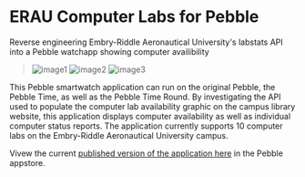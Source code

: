 # ERAU Computer Labs for Pebble
Reverse engineering Embry-Riddle Aeronautical University's labstats API into a Pebble watchapp showing computer availibility 

> ![image1](https://assets.getpebble.com/api/file/bPrNNwAqR05yH8xQZliw/convert?cache=true&fit=crop&w=144&h=168)
![image2](https://assets.getpebble.com/api/file/wWPdqBusQymFuGLyUiBM/convert?cache=true&fit=crop&w=144&h=168)
![image3](https://assets.getpebble.com/api/file/ozp6ecOATE2cDACJ2NS5/convert?cache=true&fit=crop&w=144&h=168)

This Pebble smartwatch application can run on the original Pebble, the Pebble Time, as well as the Pebble Time Round. By investigating the API used to populate the computer lab availability graphic on the campus library website, this application displays computer availability as well as individual computer status reports. The application currently supports 10 computer labs on the Embry-Riddle Aeronautical University campus. 

Vivew the current [published version of the application here](https://apps.getpebble.com/en_US/application/56fda334a091ba5b7a00000e?query=erau&section=watchapps) in the Pebble appstore.

